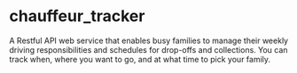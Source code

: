# chauffeur_tracker
A Restful API web service that enables busy families to manage their weekly driving responsibilities and schedules for drop-offs and collections. You can track when, where you want to go, and at what time to pick your family.
